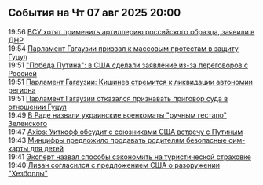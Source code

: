 <h2>События на Чт 07 авг 2025 20:00</h2><!--2025-08-07 19:56:24-->
<div class="rssn">
  <div><span class="smaller gray hspace">19:56</span> <a class="nodecor" href="https://ria.ru/20250807/kiev-2034023768.html">ВСУ хотят применить артиллерию российского образца, заявили в ДНР</a></div>
</div>
<div class="rssn">
  <div><span class="smaller gray hspace">19:54</span> <a class="nodecor" href="https://ria.ru/20250807/gagauziya-2034023627.html">Парламент Гагаузии призвал к массовым протестам в защиту Гуцул</a></div>
</div>
<div class="rssn">
  <div><span class="smaller gray hspace">19:51</span> <a class="nodecor" href="https://ria.ru/20250807/putin-2034023275.html">"Победа Путина": в США сделали заявление из-за переговоров с Россией</a></div>
</div>
<div class="rssn">
  <div><span class="smaller gray hspace">19:51</span> <a class="nodecor" href="https://ria.ru/20250807/gagauziya-2034023189.html">Парламент Гагаузии: Кишинев стремится к ликвидации автономии региона</a></div>
</div>
<div class="rssn">
  <div><span class="smaller gray hspace">19:51</span> <a class="nodecor" href="https://ria.ru/20250807/gagauziya-2034023101.html">Парламент Гагаузии отказался признавать приговор суда в отношении Гуцул</a></div>
</div>
<div class="rssn">
  <div><span class="smaller gray hspace">19:49</span> <a class="nodecor" href="https://ria.ru/20250807/ukraina-2034022784.html">В Раде назвали украинские военкоматы "ручным гестапо" Зеленского</a></div>
</div>
<div class="rssn">
  <div><span class="smaller gray hspace">19:47</span> <a class="nodecor" href="https://ria.ru/20250807/uitkoff-2034022545.html">Axios: Уиткофф обсудит с союзниками США встречу с Путиным</a></div>
</div>
<div class="rssn">
  <div><span class="smaller gray hspace">19:43</span> <a class="nodecor" href="https://ria.ru/20250807/mintsifry-2034022210.html">Минцифры предложило продавать родителям безопасные сим-карты для детей</a></div>
</div>
<div class="rssn">
  <div><span class="smaller gray hspace">19:41</span> <a class="nodecor" href="https://ria.ru/20250807/strakhovka-2034022009.html">Эксперт назвал способы сэкономить на туристической страховке</a></div>
</div>
<div class="rssn">
  <div><span class="smaller gray hspace">19:40</span> <a class="nodecor" href="https://ria.ru/20250807/livan-2034021906.html">Ливан согласился с предложением США о разоружении "Хезболлы"</a></div>
</div>